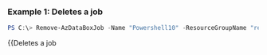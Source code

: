 ### Example 1: Deletes a job 
```powershell
PS C:\> Remove-AzDataBoxJob -Name "Powershell10" -ResourceGroupName "resourceGroupName"
```

{{Deletes a job 


